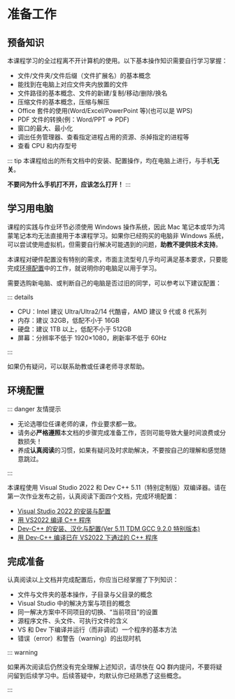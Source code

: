 # 准备工作

## 预备知识

本课程学习的全过程离不开计算机的使用。以下基本操作知识需要自行学习掌握：

+ 文件/文件夹/文件后缀（文件扩展名）的基本概念
+ 能找到在电脑上对应文件夹内放置的文件
+ 文件路径的基本概念、文件的新建/复制/移动/删除/换名
+ 压缩文件的基本概念，压缩与解压
+ Office 套件的使用(Word/Excel/PowerPoint 等)(也可以是 WPS)
+ PDF 文件的转换(例：Word/PPT => PDF)
+ 窗口的最大、最小化
+ 调出任务管理器、查看指定进程占用的资源、杀掉指定的进程等
+ 查看 CPU 和内存型号

::: tip
本课程给出的所有文档中的安装、配置操作，均在电脑上进行，与手机**无关**。

**不要问为什么手机打不开，应该怎么打开！**
:::

## 学习用电脑

课程的实践与作业环节必须使用 Windows 操作系统，因此 Mac 笔记本或华为鸿蒙笔记本均无法直接用于本课程学习。如果你已经购买的电脑非 Windows 系统，可以尝试使用虚拟机，但需要自行解决可能遇到的问题，**助教不提供技术支持**。

本课程对硬件配置没有特别的需求，市面主流型号几乎均可满足基本要求，只要能完成[环境配置](#环境配置)中的工作，就说明你的电脑足以用于学习。

需要选购新电脑、或判断自己的电脑是否过旧的同学，可以参考以下建议配置：

::: details

+ CPU：Intel 建议 Ultra/Ultra2/14 代酷睿，AMD 建议 9 代或 8 代系列
+ 内存：建议 32GB，低配不小于 16GB
+ 硬盘：建议 1TB 以上，低配不小于 512GB
+ 屏幕：分辨率不低于 1920×1080，刷新率不低于 60Hz

:::

如果仍有疑问，可以联系助教或任课老师寻求帮助。

## 环境配置

::: danger 友情提示

+ 无论选哪位任课老师的课，作业要求都一致。
+ 请务必**严格遵照**本文档的步骤完成准备工作，否则可能导致大量时间浪费或分数损失！
+ 养成**认真阅读**的习惯，如果有疑问及时求助解决，不要按自己的理解和感觉随意跳过。

:::

本课程使用 Visual Studio 2022 和 Dev C++ 5.11（特别定制版）双编译器。请在第一次作业发布之前，认真阅读下面四个文档，完成环境配置：

+ [Visual Studio 2022 的安装与配置](setup/01/)
+ [用 VS2022 编译 C++ 程序](setup/02/)
+ [Dev-C++ 的安装、汉化与配置(Ver 5.11 TDM GCC 9.2.0 特别版本)](setup/03/)
+ [用 Dev-C++ 编译已在 VS2022 下通过的 C++ 程序](setup/04/)

## 完成准备

认真阅读以上文档并完成配置后，你应当已经掌握了下列知识：

+ 文件与文件夹的基本操作，子目录与父目录的概念
+ Visual Studio 中的解决方案与项目的概念
+ 同一解决方案中不同项目的切换、“当前项目”的设置
+ 源程序文件、头文件、可执行文件的含义
+ VS 和 Dev 下编译并运行（而非调试）一个程序的基本方法
+ 错误（error）和警告（warning）的出现时机

::: warning

如果再次阅读后仍然没有完全理解上述知识，请尽快在 QQ 群内提问，不要将疑问留到后续学习中。后续答疑中，均默认你已经熟悉了这些概念。

:::
